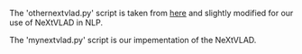 The 'othernextvlad.py' script is taken from [here](https://www.kaggle.com/gibalegg/mtcnn-nextvlad#NextVLAD) and slightly modified for our use of NeXtVLAD in NLP.

The 'mynextvlad.py' script is our impementation of the NeXtVLAD.
